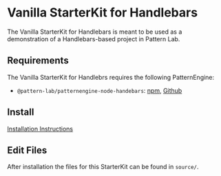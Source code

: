 # Vanilla StarterKit for Handlebars

The Vanilla StarterKit for Handlebars is meant to be used as a demonstration of a Handlebars-based project in Pattern Lab.

## Requirements

The Vanilla StarterKit for Handlebrs requires the following PatternEngine:

- `@pattern-lab/patternengine-node-handebars`: [npm](https://www.npmjs.com/package/@pattern-lab/patternengine-node-handebars), [Github](https://github.com/pattern-lab/patternengine-node-handlebars)

## Install

[Installation Instructions](http://patternlab.io/docs/advanced-starterkits.html)

## Edit Files

After installation the files for this StarterKit can be found in `source/`.
